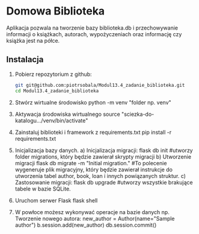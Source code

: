 # Domowa Biblioteka

Aplikacja pozwala na tworzenie bazy biblioteka.db i przechowywanie informacji o książkach, autorach, wypożyczeniach oraz informację czy książka jest na półce.

## Instalacja

1. Pobierz repozytorium z github:
   ```bash
   git git@github.com:piotrsobala/Modul13.4_zadanie_biblioteka.git
   cd Modul13.4_zadanie_biblioteka
   
2. Stwórz wirtualne środowisko 
   python -m venv "folder np. venv"

3. Aktywacja środowiska wirtualnego
   source "sciezka-do-katalogu…/venv/bin/activate"
   
4. Zainstaluj biblioteki i framework z requirements.txt
   pip install -r requirements.txt


5. Inicjalizacja bazy danych.
   a) Inicjalizacja migracji: flask db init 
      #utworzy folder migrations, który będzie zawierał skrypty migracji
   b) Utworzenie migracji flask db migrate -m "Initial migration." 
      #To polecenie wygeneruje plik migracyjny, który będzie zawierał instrukcje do utworzenia tabel author, book, loan i innych powiązanych struktur.
   c) Zastosowanie migracji: flask db upgrade
      #utworzy wszystkie brakujące tabele w bazie SQLite.

6. Uruchom serwer Flask
   flask shell

7. W powłoce możesz wykonywać operacje na bazie danych
   np. Tworzenie nowego autora:
   new_author = Author(name="Sample author")
   b.session.add(new_author)
   db.session.commit()